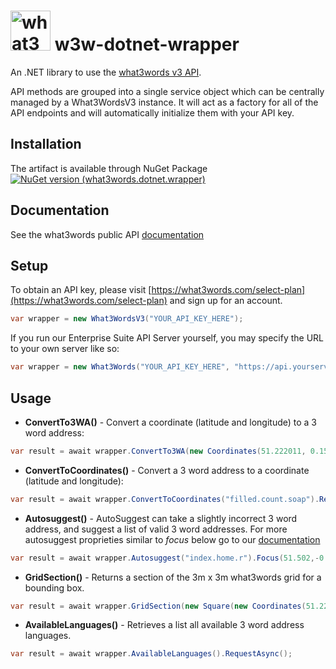# <img src="https://what3words.com/assets/images/w3w_square_red.png" width="64" height="64" alt="what3words">&nbsp;w3w-dotnet-wrapper

An .NET library to use the [what3words v3 API](https://docs.what3words.com/api/v3/).

API methods are grouped into a single service object which can be centrally managed by a What3WordsV3 instance. It will act as a factory for all of the API endpoints and will automatically initialize them with your API key.

## Installation

The artifact is available through NuGet Package [![NuGet version (what3words.dotnet.wrapper)](https://img.shields.io/nuget/v/what3words.dotnet.wrapper.svg?style=flat-square)](https://www.nuget.org/packages/what3words.dotnet.wrapper/)

## Documentation

See the what3words public API [documentation](https://docs.what3words.com/api/v3/)

## Setup

To obtain an API key, please visit [https://what3words.com/select-plan](https://what3words.com/select-plan) and sign up for an account.

```C#
var wrapper = new What3WordsV3("YOUR_API_KEY_HERE");
```

If you run our Enterprise Suite API Server yourself, you may specify the URL to your own server like so:

```C#
var wrapper = new What3Words("YOUR_API_KEY_HERE", "https://api.yourserver.com")  
```

## Usage

- **ConvertTo3WA()** - Convert a coordinate (latitude and longitude) to a 3 word address:
```C#
var result = await wrapper.ConvertTo3WA(new Coordinates(51.222011, 0.152311)).RequestAsync();
```

- **ConvertToCoordinates()** - Convert a 3 word address to a coordinate (latitude and longitude):
```C#
var result = await wrapper.ConvertToCoordinates("filled.count.soap").RequestAsync();
```

- **Autosuggest()** - AutoSuggest can take a slightly incorrect 3 word address, and suggest a list of valid 3 word addresses. For more autosuggest proprieties similar to *focus* below go to our [documentation](https://developer.what3words.com/public-api/docs#autosuggest)
```C#
var result = await wrapper.Autosuggest("index.home.r").Focus(51.502,-0.12345).RequestAsync();
```
- **GridSection()** - Returns a section of the 3m x 3m what3words grid for a bounding box.
```C#
var result = await wrapper.GridSection(new Square(new Coordinates(51.222011, 0.152311), new Coordinates(51.222609, 0.152898))).RequestAsync();
```

- **AvailableLanguages()** - Retrieves a list all available 3 word address languages.
```C#
var result = await wrapper.AvailableLanguages().RequestAsync();
```
